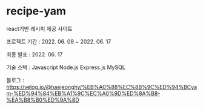 # recipe-yam
react기반 레시피 제공 사이트

프로젝트 기간 : 2022. 06. 09 ~ 2022. 06. 17

최종 발표 : 2022. 06. 17

기술 스택 : Javascript Node.js Express.js MySQL

블로그 : https://velog.io/@haejeonghy/%EB%A0%88%EC%8B%9C%ED%94%BCyam-%ED%94%84%EB%A1%9C%EC%A0%9D%ED%8A%B8-%EA%B8%B0%ED%9A%8D
